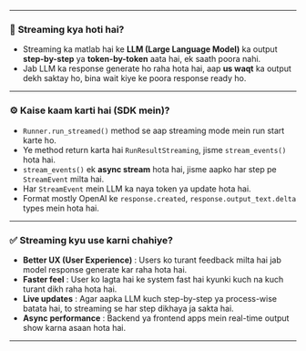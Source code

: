 
---

### 🔄 **Streaming kya hoti hai?**

* Streaming ka matlab hai ke **LLM (Large Language Model)** ka output **step-by-step** ya **token-by-token** aata hai, ek saath poora nahi.
* Jab LLM ka response generate ho raha hota hai, aap **us waqt** ka output dekh saktay ho, bina wait kiye ke poora response ready ho.

---

### ⚙️ **Kaise kaam karti hai (SDK mein)?**

* `Runner.run_streamed()` method se aap streaming mode mein run start karte ho.
* Ye method return karta hai `RunResultStreaming`, jisme `stream_events()` hota hai.
* `stream_events()` ek **async stream** hota hai, jisme aapko har step pe `StreamEvent` milta hai.
* Har `StreamEvent` mein LLM ka naya token ya update hota hai.
* Format mostly OpenAI ke `response.created`, `response.output_text.delta` types mein hota hai.

---

### ✅ **Streaming kyu use karni chahiye?**

* **Better UX (User Experience)** : Users ko turant feedback milta hai jab model response generate kar raha hota hai.
* **Faster feel** : User ko lagta hai ke system fast hai kyunki kuch na kuch turant dikh raha hota hai.
* **Live updates** : Agar aapka LLM kuch step-by-step ya process-wise batata hai, to streaming se har step dikhaya ja sakta hai.
* **Async performance** : Backend ya frontend apps mein real-time output show karna asaan hota hai.

---
